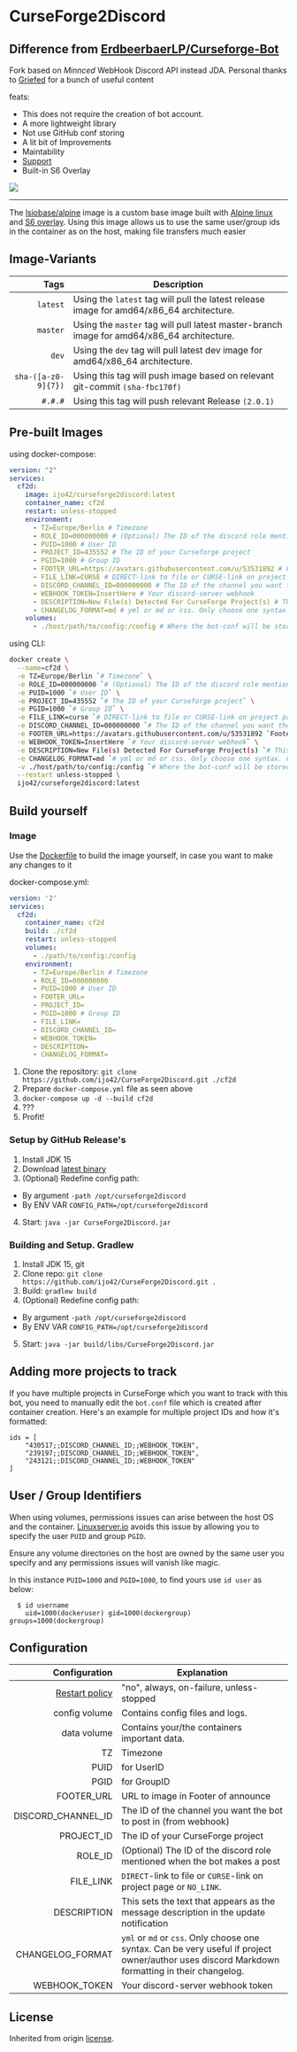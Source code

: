 # CurseForge2Discord

## Difference from [ErdbeerbaerLP/Curseforge-Bot](https://github.com/ErdbeerbaerLP/Curseforge-Bot)

Fork based on *Minnced* WebHook Discord API instead JDA. Personal thanks to [Griefed](https://github.com/Griefed) for a
bunch of useful content

feats:

* This does not require the creation of bot account.
* A more lightweight library
* Not use GitHub conf storing
* A lit bit of Improvements
* Maintability
* [Support](https://discord.gg/4ZYazbM)
* Built-in S6 Overlay

![](https://amity.is-inside.me/ZwHLYFXQ.png)

---

The [lsiobase/alpine](https://hub.docker.com/r/lsiobase/alpine) image is a custom base image built with [Alpine linux](https://alpinelinux.org/) and [S6 overlay](https://github.com/just-containers/s6-overlay). Using this image allows us to use the same user/group ids in the container as on the host, making file transfers much easier

## Image-Variants

|                Tags | Description                                                  |
| ------------------: | ------------------------------------------------------------ |
|            `latest` | Using the `latest` tag will pull the latest release image for amd64/x86_64 architecture. |
|            `master` | Using the `master` tag will pull latest master-branch image for amd64/x86_64 architecture. |
|               `dev` | Using the `dev` tag will pull latest dev image for amd64/x86_64 architecture. |
| `sha-([a-z0-9]{7})` | Using this tag will push image based on relevant git-commit `(sha-fbc170f)` |
|        `#.#.#`      | Using this tag will push relevant Release `(2.0.1)`          |

## Pre-built Images

using docker-compose:

```docker-compose.yml
version: "2"
services:
  cf2d:
    image: ijo42/curseforge2discord:latest
    container_name: cf2d
    restart: unless-stopped
    environment:
      - TZ=Europe/Berlin # Timezone
      - ROLE_ID=000000000 # (Optional) The ID of the discord role mentioned when the bot makes a post
      - PUID=1000 # User ID
      - PROJECT_ID=435552 # The ID of your Curseforge project
      - PGID=1000 # Group ID
      - FOOTER_URL=https://avatars.githubusercontent.com/u/53531892 # Footer Image
      - FILE_LINK=CURSE # DIRECT-link to file or CURSE-link on project page or NO_LINK.
      - DISCORD_CHANNEL_ID=000000000 # The ID of the channel you want the bot to post in
      - WEBHOOK_TOKEN=InsertHere # Your discord-server webhook
      - DESCRIPTION=New File(s) Detected For CurseForge Project(s) # This sets the text that appears as the message description in the update notification
      - CHANGELOG_FORMAT=md # yml or md or css. Only choose one syntax. Can be very usefull if project owner/author uses discord MarkDown formatting in their changelog.
    volumes:
      - ./host/path/to/config:/config # Where the bot-conf will be stored
```

using CLI:

```bash
docker create \
  --name=cf2d \
  -e TZ=Europe/Berlin `# Timezone` \
  -e ROLE_ID=000000000 `# (Optional) The ID of the discord role mentioned when the bot makes a post` \
  -e PUID=1000 `# User ID` \
  -e PROJECT_ID=435552 `# The ID of your Curseforge project` \
  -e PGID=1000 `# Group ID` \
  -e FILE_LINK=curse `# DIRECT-link to file or CURSE-link on project page or NO_LINK.` \
  -e DISCORD_CHANNEL_ID=000000000 `# The ID of the channel you want the bot to post in` \
  -e FOOTER_URL=https://avatars.githubusercontent.com/u/53531892 `Footer Image` \
  -e WEBHOOK_TOKEN=InsertHere `# Your discord-server webhook` \
  -e DESCRIPTION=New File(s) Detected For CurseForge Project(s) `# This sets the text that appears as the message description in the update notification` \
  -e CHANGELOG_FORMAT=md `# yml or md or css. Only choose one syntax. Can be very usefull if project owner/author uses discord MarkDown formatting in their changelog.` \
  -v ./host/path/to/config:/config `# Where the bot-conf will be stored` \
  --restart unless-stopped \
  ijo42/curseforge2discord:latest
```

## Build yourself

### Image

Use the [Dockerfile](https://github.com/ijo42/CurseForge2Discord/blob/master/Dockerfile) to build the image yourself, in case you want to make any changes to it

docker-compose.yml:

```docker-compose.yml
version: '2'
services:
  cf2d:
    container_name: cf2d
    build: ./cf2d
    restart: unless-stopped
    volumes:
      - ./path/to/config:/config
    environment:
      - TZ=Europe/Berlin # Timezone
      - ROLE_ID=000000000
      - PUID=1000 # User ID
      - FOOTER_URL=
      - PROJECT_ID=
      - PGID=1000 # Group ID
      - FILE_LINK=
      - DISCORD_CHANNEL_ID=
      - WEBHOOK_TOKEN=
      - DESCRIPTION=
      - CHANGELOG_FORMAT=
```

1. Clone the repository: `git clone https://github.com/ijo42/CurseForge2Discord.git ./cf2d`
1. Prepare `docker-compose.yml` file as seen above
1. `docker-compose up -d --build cf2d`
1. ???
1. Profit!

### Setup by GitHub Release's

1. Install JDK 15
2. Download [latest binary](https://github.com/ijo42/CurseForge2Discord/releases/latest)
3. (Optional) Redefine config path:

* By argument `-path /opt/curseforge2discord`
* By ENV VAR `CONFIG_PATH=/opt/curseforge2discord`

4. Start: `java -jar CurseForge2Discord.jar`

### Building and Setup. Gradlew

1. Install JDK 15, git
2. Clone repo: `git clone https://github.com/ijo42/CurseForge2Discord.git .`
3. Build: `gradlew build`
4. (Optional) Redefine config path:

* By argument `-path /opt/curseforge2discord`
* By ENV VAR `CONFIG_PATH=/opt/curseforge2discord`

5. Start: `java -jar build/libs/CurseForge2Discord.jar`

## Adding more projects to track

If you have multiple projects in CurseForge which you want to track with this bot, you need to manually edit
the `bot.conf` file which is created after container creation. Here's an example for multiple project IDs and how it's
formatted:

```
ids = [
    "430517;;DISCORD_CHANNEL_ID;;WEBHOOK_TOKEN",
    "239197;;DISCORD_CHANNEL_ID;;WEBHOOK_TOKEN",
    "243121;;DISCORD_CHANNEL_ID;;WEBHOOK_TOKEN"
]
```

## User / Group Identifiers

When using volumes, permissions issues can arise between the host OS and the
container. [Linuxserver.io](https://www.linuxserver.io/) avoids this issue by allowing you to specify the user `PUID`
and group `PGID`.

Ensure any volume directories on the host are owned by the same user you specify and any permissions issues will vanish
like magic.

In this instance `PUID=1000` and `PGID=1000`, to find yours use `id user` as below:

```
  $ id username
    uid=1000(dockeruser) gid=1000(dockergroup) groups=1000(dockergroup)
```

## Configuration

|                                                Configuration | Explanation                                                  |
| -----------------------------------------------------------: | ------------------------------------------------------------ |
| [Restart policy](https://docs.docker.com/compose/compose-file/#restart) | "no", always, on-failure, unless-stopped                     |
|                                                config volume | Contains config files and logs.                              |
|                                                  data volume | Contains your/the containers important data.                 |
|                                                           TZ | Timezone                                                     |
|                                                         PUID | for UserID                                                   |
|                                                         PGID | for GroupID                                                  |
|                                                   FOOTER_URL | URL to image in Footer of announce                           |
|                                           DISCORD_CHANNEL_ID | The ID of the channel you want the bot to post in (from webhook) |
|                                                   PROJECT_ID | The ID of your CurseForge project                            |
|                                                      ROLE_ID | (Optional) The ID of the discord role mentioned when the bot makes a post |
|                                                    FILE_LINK | `DIRECT`-link to file or `CURSE`-link on project page or `NO_LINK`. |
|                                                  DESCRIPTION | This sets the text that appears as the message description in the update notification |
|                                             CHANGELOG_FORMAT | `yml` or `md` or `css`. Only choose one syntax. Can be very useful if project owner/author uses discord Markdown formatting in their changelog. |
|                                                WEBHOOK_TOKEN | Your discord-server webhook token                            |

## License

Inherited from origin [license](https://github.com/ijo42/CurseForge2Discord/blob/master/LICENSE).
